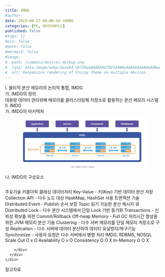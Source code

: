 ```yaml
---
title: IMDG
#author: 
date: 2023-09-27 00:00:10 +0800
categories: [PE, 데이터베이스]
published: false
#tags: []
#pin: false
#math: false
#mermaid: false
#image:
#  path: /commons/devices-mockup.png
#  lqip: data:image/webp;base64,UklGRpoAAABXRUJQVlA4WAoAAAAQAAAADwAABwAAQUxQSDIAAAARL0AmbZurmr57yyIiqE8oiG0bejIYEQTgqiDA9vqnsUSI6H+oAERp2HZ65qP/VIAWAFZQOCBCAAAA8AEAnQEqEAAIAAVAfCWkAALp8sF8rgRgAP7o9FDvMCkMde9PK7euH5M1m6VWoDXf2FkP3BqV0ZYbO6NA/VFIAAAA
#  alt: Responsive rendering of Chirpy theme on multiple devices.
---
```


<div class="post-wrap">
  <div class="para">
    <div class="para-title">
      I. 물리적 분산 메모리의 논리적 통합, IMDG
    </div>
    <div class="para-cntnt">
      <div class="para">
        <div class="para-title">
          가. IMDG의 정의
        </div>
        <div class="para-cntnt">
            대용량 데이터 관리위해 메모리를 클러스터링해 저장소로 활용하는 분산 메모리 시스템
        </div>
      </div>
    </div>
  </div>
  
  <div class="para">
    <div class="para-title">
      II. IMDG
    </div>
    <div class="para-cntnt">
      <div class="para">
        <div class="para-title">
          가. IMDG의 아키텍처
        </div>
        <div class="para-cntnt">
          <figure class="post-figure">
            <img src="/assets/img/posts/IMDG.png" alt="IMDG">
<!--            <figcaption>Source: Unveiling the Metaverse: Exploring Emerging Trends, Multifaceted Perspectives, and Future Challenges</figcaption>-->
          </figure>
        </div>
      </div>
      <div class="para">
        <div class="para-title">
          나. IMDG의 구성요소
        </div>
        <div class="para-cntnt">
          <table class="post-table">
          </table>
          주요기술 키콜이락 클레싱
  데이터처리
    Key-Value - 키(Key) 기반 데이터 분산 저장
    Collection API - 다수 노드 대상 HashMap, HashSet 사용
  트랜잭션 기술
    Distributed Event - Publish 순서 보장 Topic 읽기 가능한 분산 메시지 큐
    Distributed Lock - 다수 분산 시스템에서 단일 Lock 기반 동기화
    Transactions - 신뢰성 확보를 위한 Commit/Rollback
    Off-heap Memory - Full GC 처리시간 향상을 위한 JVM 메모리
  분산 기술
    Clustering - 다수 서버 메모리를 단일 메모리 저장소로 구성
    Replication - 다수 서버에 데이터 분산하여 데이터 유실방지/복구기능
    Synchronize - 사용자 요청은 다수 서버에서 병렬 처리
IMDG, RDBMS, NOSQL
  Scale Out        O        x        O
  Availability      O        x        O
  Consistency    O        O        X        
  In-Memory      O        O        X

        </div>
      </div>
    </div>
  </div>

  <div class="refr-wrap">
    <div class="refr-title">
        참고자료
    </div>
    <ol class="refr-list">
    <!--    <li>(나현식, 최대선) <a target="_blank" href="https://scienceon.kisti.re.kr/commons/util/originalView.do?cn=JAKO202225948430499&oCn=JAKO202225948430499&dbt=JAKO&journal=NJOU00291864">메타버스 보안 위협 요소 및 대응 방안 검토</a></li>-->
    <!--    <li>(M. Uddin, S. Manickam, H. Ullah, M. Obaidat and A. Dandoush) <a target="_blank" href="https://ieeexplore.ieee.org/abstract/document/10138386">Unveiling the Metaverse: Exploring Emerging Trends, Multifaceted Perspectives, and Future Challenges</a></li>-->
    </ol>
  </div>
</div>
